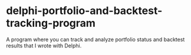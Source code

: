 # delphi-portfolio-and-backtest-tracking-program
A program where you can track and analyze portfolio status and backtest results that I wrote with Delphi.
